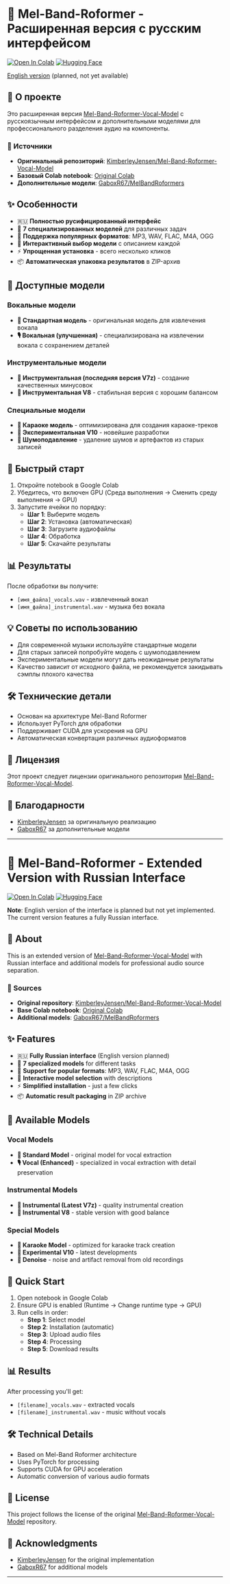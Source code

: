 # 🎵 Mel-Band-Roformer - Расширенная версия с русским интерфейсом

[![Open In Colab]()](https://colab.research.google.com/github/chmyrega/MelBandRoformer_UserFriendly-Colab/blob/main/MelBandRoformer_UserFriendly_Colab.ipynb)
[![Hugging Face](https://img.shields.io/badge/%F0%9F%A4%97%20Hugging%20Face-Models-blue)](https://huggingface.co/GaboxR67/MelBandRoformers)

[English version](#english-version) (planned, not yet available)

## 📖 О проекте

Это расширенная версия [Mel-Band-Roformer-Vocal-Model](https://github.com/KimberleyJensen/Mel-Band-Roformer-Vocal-Model) с русскоязычным интерфейсом и дополнительными моделями для профессионального разделения аудио на компоненты.

### 🔗 Источники
- **Оригинальный репозиторий**: [KimberleyJensen/Mel-Band-Roformer-Vocal-Model](https://github.com/KimberleyJensen/Mel-Band-Roformer-Vocal-Model)
- **Базовый Colab notebook**: [Original Colab](https://colab.research.google.com/drive/1tyP3ZgcD443d4Q3ly7LcS3toJroLO5o1)
- **Дополнительные модели**: [GaboxR67/MelBandRoformers](https://huggingface.co/GaboxR67/MelBandRoformers/tree/main/melbandroformers)

## ✨ Особенности

- 🇷🇺 **Полностью русифицированный интерфейс**
- 🎯 **7 специализированных моделей** для различных задач
- 📁 **Поддержка популярных форматов**: MP3, WAV, FLAC, M4A, OGG
- 🎨 **Интерактивный выбор модели** с описанием каждой
- ⚡ **Упрощенная установка** - всего несколько кликов
- 📦 **Автоматическая упаковка результатов** в ZIP-архив

## 🤖 Доступные модели

### Вокальные модели
- **🎤 Стандартная модель** - оригинальная модель для извлечения вокала
- **🎙️ Вокальная (улучшенная)** - специализирована на извлечении вокала с сохранением деталей

### Инструментальные модели  
- **🎸 Инструментальная (последняя версия V7z)** - создание качественных минусовок
- **🎹 Инструментальная V8** - стабильная версия с хорошим балансом

### Специальные модели
- **🎤 Караоке модель** - оптимизирована для создания караоке-треков
- **🧪 Экспериментальная V10** - новейшие разработки
- **🎵 Шумоподавление** - удаление шумов и артефактов из старых записей

## 🚀 Быстрый старт

1. Откройте notebook в Google Colab
2. Убедитесь, что включен GPU (Среда выполнения → Сменить среду выполнения → GPU)
3. Запустите ячейки по порядку:
   - **Шаг 1**: Выберите модель
   - **Шаг 2**: Установка (автоматическая)
   - **Шаг 3**: Загрузите аудиофайлы
   - **Шаг 4**: Обработка
   - **Шаг 5**: Скачайте результаты

## 📊 Результаты

После обработки вы получите:
- `[имя_файла]_vocals.wav` - извлеченный вокал
- `[имя_файла]_instrumental.wav` - музыка без вокала

## 💡 Советы по использованию

- Для современной музыки используйте стандартные модели
- Для старых записей попробуйте модель с шумоподавлением  
- Экспериментальные модели могут дать неожиданные результаты
- Качество зависит от исходного файла, не рекомендуется закидывать сэмплы плохого качества

## 🛠️ Технические детали

- Основан на архитектуре Mel-Band Roformer
- Использует PyTorch для обработки
- Поддерживает CUDA для ускорения на GPU
- Автоматическая конвертация различных аудиоформатов

## 📝 Лицензия

Этот проект следует лицензии оригинального репозитория [Mel-Band-Roformer-Vocal-Model](https://github.com/KimberleyJensen/Mel-Band-Roformer-Vocal-Model).

## 🤝 Благодарности

- [KimberleyJensen](https://github.com/KimberleyJensen) за оригинальную реализацию
- [GaboxR67](https://huggingface.co/GaboxR67) за дополнительные модели

---

<a name="english-version"></a>

# 🎵 Mel-Band-Roformer - Extended Version with Russian Interface

[![Open In Colab]()](https://colab.research.google.com/github/chmyrega/MelBandRoformer_UserFriendly-Colab/blob/main/MelBandRoformer_UserFriendly_Colab.ipynb)
[![Hugging Face](https://img.shields.io/badge/%F0%9F%A4%97%20Hugging%20Face-Models-blue)](https://huggingface.co/GaboxR67/MelBandRoformers)

**Note**: English version of the interface is planned but not yet implemented. The current version features a fully Russian interface.

## 📖 About

This is an extended version of [Mel-Band-Roformer-Vocal-Model](https://github.com/KimberleyJensen/Mel-Band-Roformer-Vocal-Model) with Russian interface and additional models for professional audio source separation.

### 🔗 Sources
- **Original repository**: [KimberleyJensen/Mel-Band-Roformer-Vocal-Model](https://github.com/KimberleyJensen/Mel-Band-Roformer-Vocal-Model)
- **Base Colab notebook**: [Original Colab](https://colab.research.google.com/drive/1tyP3ZgcD443d4Q3ly7LcS3toJroLO5o1)
- **Additional models**: [GaboxR67/MelBandRoformers](https://huggingface.co/GaboxR67/MelBandRoformers/tree/main/melbandroformers)

## ✨ Features

- 🇷🇺 **Fully Russian interface** (English version planned)
- 🎯 **7 specialized models** for different tasks
- 📁 **Support for popular formats**: MP3, WAV, FLAC, M4A, OGG
- 🎨 **Interactive model selection** with descriptions
- ⚡ **Simplified installation** - just a few clicks
- 📦 **Automatic result packaging** in ZIP archive

## 🤖 Available Models

### Vocal Models
- **🎤 Standard Model** - original model for vocal extraction
- **🎙️ Vocal (Enhanced)** - specialized in vocal extraction with detail preservation

### Instrumental Models
- **🎸 Instrumental (Latest V7z)** - quality instrumental creation
- **🎹 Instrumental V8** - stable version with good balance

### Special Models
- **🎤 Karaoke Model** - optimized for karaoke track creation
- **🧪 Experimental V10** - latest developments
- **🎵 Denoise** - noise and artifact removal from old recordings

## 🚀 Quick Start

1. Open notebook in Google Colab
2. Ensure GPU is enabled (Runtime → Change runtime type → GPU)
3. Run cells in order:
   - **Step 1**: Select model
   - **Step 2**: Installation (automatic)
   - **Step 3**: Upload audio files
   - **Step 4**: Processing
   - **Step 5**: Download results

## 📊 Results

After processing you'll get:
- `[filename]_vocals.wav` - extracted vocals
- `[filename]_instrumental.wav` - music without vocals

## 🛠️ Technical Details

- Based on Mel-Band Roformer architecture
- Uses PyTorch for processing
- Supports CUDA for GPU acceleration
- Automatic conversion of various audio formats

## 📝 License

This project follows the license of the original [Mel-Band-Roformer-Vocal-Model](https://github.com/KimberleyJensen/Mel-Band-Roformer-Vocal-Model) repository.

## 🤝 Acknowledgments

- [KimberleyJensen](https://github.com/KimberleyJensen) for the original implementation
- [GaboxR67](https://huggingface.co/GaboxR67) for additional models

---
